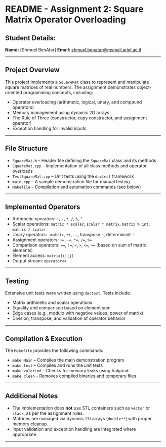 # README - Assignment 2: Square Matrix Operator Overloading

## Student Details:

**Name:** \[Shmuel BenAtar]
**Email:** [shmuel.benatar@msmail.ariel.ac.il](mailto:shmuel.benatar@msmail.ariel.ac.il)

---

## Project Overview

This project implements a `SquareMat` class to represent and manipulate square matrices of real numbers.
The assignment demonstrates object-oriented programming concepts, including:

* Operator overloading (arithmetic, logical, unary, and compound operators)
* Memory management using dynamic 2D arrays
* The Rule of Three (constructor, copy constructor, and assignment operator)
* Exception handling for invalid inputs

---

## File Structure

* `SquareMat.h` – Header file defining the `SquareMat` class and its methods
* `SquareMat.cpp` – Implementation of all class methods and operator overloads
* `TestSquareMat.cpp` – Unit tests using the `doctest` framework
* `main.cpp` – A sample demonstration file for manual testing
* `Makefile` – Compilation and automation commands (see below)

---

## Implemented Operators

* Arithmetic operators: `+`, `-`, `*`, `/`, `%`, `^`
* Scalar operations: `matrix * scalar`, `scalar * matrix`, `matrix % int`, `matrix / scalar`
* Unary operators: `-matrix`, `++`, `--`, transpose `~`, determinant `!`
* Assignment operators: `+=`, `-=`, `*=`, `/=`, `%=`
* Comparison operators: `==`, `!=`, `<`, `>`, `<=`, `>=` (based on sum of matrix elements)
* Element access: `matrix[i][j]`
* Output stream: `operator<<`

---

## Testing

Extensive unit tests were written using `doctest`. Tests include:

* Matrix arithmetic and scalar operations
* Equality and comparison based on element sum
* Edge cases (e.g., modulo with negative values, power of matrix)
* Division, transpose, and validation of operator behavior

---

## Compilation & Execution

The `Makefile` provides the following commands:

* `make Main` – Compiles the main demonstration program
* `make test` – Compiles and runs the unit tests
* `make valgrind` – Checks for memory leaks using Valgrind
* `make clean` – Removes compiled binaries and temporary files

---

## Additional Notes

* The implementation does **not** use STL containers such as `vector` or `stack`, as per the assignment rules.
* Matrices are managed via dynamic 2D arrays (`double**`) with proper memory cleanup.
* Input validation and exception handling are integrated where appropriate.

---